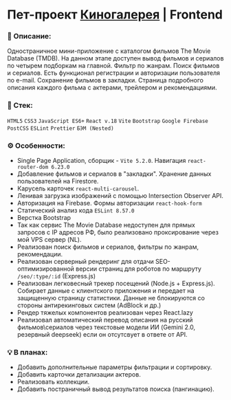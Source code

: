 # Пет-проект [Киногалерея](https://moviegallery.tw1.ru/) | Frontend

### 📜 Описание:

Одностраничное мини-приложение с каталогом фильмов The Movie Database (TMDB). На данном этапе доступен вывод фильмов и сериалов по четырем подборкам на главной. Фильтр по жанрам. Поиск фильмов и сериалов. Есть функционал регистрации и авторизации пользователя по e-mail. Сохранение фильмов в закладки. Страница подробного описания каждого фильма с актерами, трейлером и рекомендациями.<br>

### 🥞 Стек:

`HTML5` `CSS3` `JavaScript ES6+` `React v.18` `Vite` `Bootstrap` `Google Firebase` `PostCSS` `ESLint` `Prettier` `БЭМ (Nested)`

### ⚙️ Особенности:

- Single Page Application, сборщик - `Vite 5.2.0`. Навигация `react-router-dom 6.23.0`
- Добавление фильмов и сериалов в "закладки". Хранение данных пользователей на Firestore.
- Карусель карточек `react-multi-carousel`. 
- Ленивая загрузка изображений с помощью Intersection Observer API.
- Авторизация на Firebase. Формы авторизации `react-hook-form`
- Статический анализ кода `ESLint 8.57.0`
- Верстка Bootstrap
- Так как сервис The Movie Database недоступен для прямых запросов с IP адресов РФ, было реализовано проксирование через мой VPS сервер (NL).
- Реализован поиск фильмов и сериалов, фильтры по жанрам, рекомендации.
- Реализован серверный рендеринг для отдачи SEO-оптимизированной версии страниц для роботов по маршруту `/seo/:type/:id` (Express.js)
- Реализован легковесный трекер посещений (Node.js + Express.js). Собирает данные с клиентского приложения и передает на защищенную страницу статистики. Данные не блокируются со стороны антирекинговых систем (AdBlock и др.)
- Рендер тяжелых компонентов реализован через React.lazy
- Реализовал автоматический перевод описания на русский фильмов\сериалов через текстовые модели ИИ (Gemini 2.0, резервный deepseek) если он отсутсвует в ответе от API. 

### 💡 В планах:

- Добавить дополнительные параметры фильтрации и сортировку.
- Добавить карточки детализации актеров.
- Реализовать коллекции.
- Добавить постраничный вывод результатов поиска (пангинацию).
